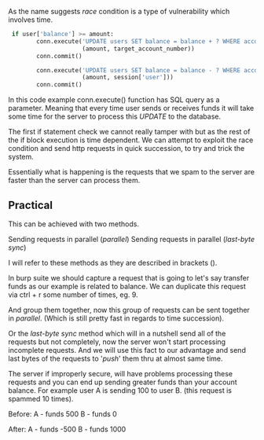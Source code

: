As the name suggests *race* condition is a type of vulnerability which involves time.
```python
 if user['balance'] >= amount:
        conn.execute('UPDATE users SET balance = balance + ? WHERE account_number = ?', 
                     (amount, target_account_number))
        conn.commit()

        conn.execute('UPDATE users SET balance = balance - ? WHERE account_number = ?', 
                     (amount, session['user']))
        conn.commit()
```

In this code example conn.execute() function has SQL query as a parameter.
Meaning that every time user sends or receives funds it will take some time for the server to process this *UPDATE* to the database.

The first if statement check we cannot really tamper with but as the rest of the if block execution is time dependent.
We can attempt to exploit the race condition and send http requests in quick succession, to try and trick the system.

Essentially what is happening is the requests that we spam to the server are faster than the server can process them.

## Practical

This can be achieved with two methods.

Sending requests in parallel (*parallel*)
Sending requests in parallel (*last-byte sync*)

I will refer to these methods as they are described in brackets ().

In burp suite we should capture a request that is going to let's say transfer funds as our example is related to balance.
We can duplicate this request via ctrl + r some number of times, eg. 9.

And group them together, now this group of requests can be sent together in *parallel*.
(Which is still pretty fast in regards to time succession).

Or the *last-byte sync* method which will in a nutshell send all of the requests but not completely, now the server won't start processing incomplete requests.
And we will use this fact to our advantage and send last bytes of the requests to '*push*' them thru at almost same time.

The server if improperly secure, will have problems processing these requests and you can end up sending greater funds than your account balance.
For example user A is sending 100 to user B. (this request is spammed 10 times).

Before:
A - funds 500
B - funds 0

After:
A - funds -500
B - funds 1000